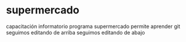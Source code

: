 # supermercado
capacitación informatorio programa supermercado
permite aprender git
seguimos editando de arriba
seguimos editando de abajo
